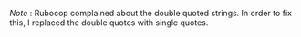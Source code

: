 _Note_ : Rubocop complained about the double quoted strings. In order to fix this, I replaced the double quotes with single quotes.
